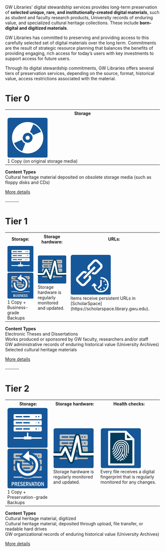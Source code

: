 GW Libraries' digital stewardship services provides long-term preservation of **selected unique, rare, and institutionally-created digital materials**, such as student and faculty research products, University records of enduring value, and specialized cultural heritage collections. These include **born-digital and digitized materials**.

GW Libraries has committed to preserving and providing access to this carefully selected set of digital materials over the long term. Commitments are the result of strategic resource planning that balances the benefits of providing engaging, rich access for today’s users with key investments to support access for future users.

Through its digital stewardship commitments, GW Libraries offers several tiers of preservation services, depending on the source, format, historical value, access restrictions associated with the material.


<div class="tier-container">
<h1 class="centered">Tier 0</h1>
<table class="one">
  <tr>
    <th width="800">Storage</th>
  </tr>
  <tr>
    <td><img class="centered" src="assets/images/icon-cd.png"><br>1 Copy (on original storage media)</td>
  </tr>
</table>
<p class="centered"><strong>Content Types</strong><br>
Cultural heritage material deposited on obsolete storage media (such as floppy disks and CDs)</p>
<p class="centered"><a href="https://github.com/reliztrent/digital-services-catalog">More details</a></p>
</div>

<p> </p>
-------
<p> </p>

<div class="tier-container">
<h1 class="centered">Tier 1</h1>
<table class="three">
  <tr>
    <th>Storage:</th>
	<th>Storage hardware:</th>
	<th>URLs:</th>
  </tr>
  <tr>
    <td><img class="centered" src="assets/images/icon-server.png"> <img class="centered" src="assets/images/icon-server-backups-business.png"><br>1 Copy + Business-grade Backups</td>
	<td><img class="centered" src="assets/images/icon-server-monitoring.png"><br>Storage hardware is regularly monitored and updated.</td>
	<td><img class="centered" src="assets/images/icon-persistent-url.png"><br>Items receive persistent URLs in [ScholarSpace](https://scholarspace.library.gwu.edu).</td>
  </tr>
</table>
<p class="centered"><strong>Content Types</strong><br>
Electronic Theses and Dissertations<br>
Works produced or sponsored by GW faculty, researchers and/or staff<br>
GW administrative records of enduring historical value (University Archives)<br>
Selected cultural heritage materials</p>
<p class="centered"><a href="https://github.com/reliztrent/digital-services-catalog">More details</a></p>
</div>

<p> </p>
-------
<p> </p>

<div class="tier-container">
<h1 class="centered">Tier 2</h1>
<table class="three">
  <tr>
    <th>Storage:</th>
	<th>Storage hardware:</th>
	<th>Health checks:</th>
  </tr>
  <tr>
    <td><img class="centered" src="assets/images/icon-server.png"> <img class="centered" src="assets/images/icon-server-backups-preservation.png"><br>1 Copy + Preservation-grade Backups</td>
	<td><img class="centered" src="assets/images/icon-server-monitoring.png"><br>Storage hardware is regularly monitored and updated.</td>
	<td><img class="centered" src="assets/images/icon-checksum-health-checks.png"><br>Every file receives a digital fingerprint that is regularly monitored for any changes.</td>
  </tr>
</table>
<p class="centered"><strong>Content Types</strong><br>
Cultural heritage material, digitized<br>
Cultural heritage material, deposited through upload, file transfer, or readable hard drives<br>
GW organizational records of enduring historical value (University Archives)</p>
<p class="centered"><a href="https://github.com/reliztrent/digital-services-catalog">More details</a></p>
</div>